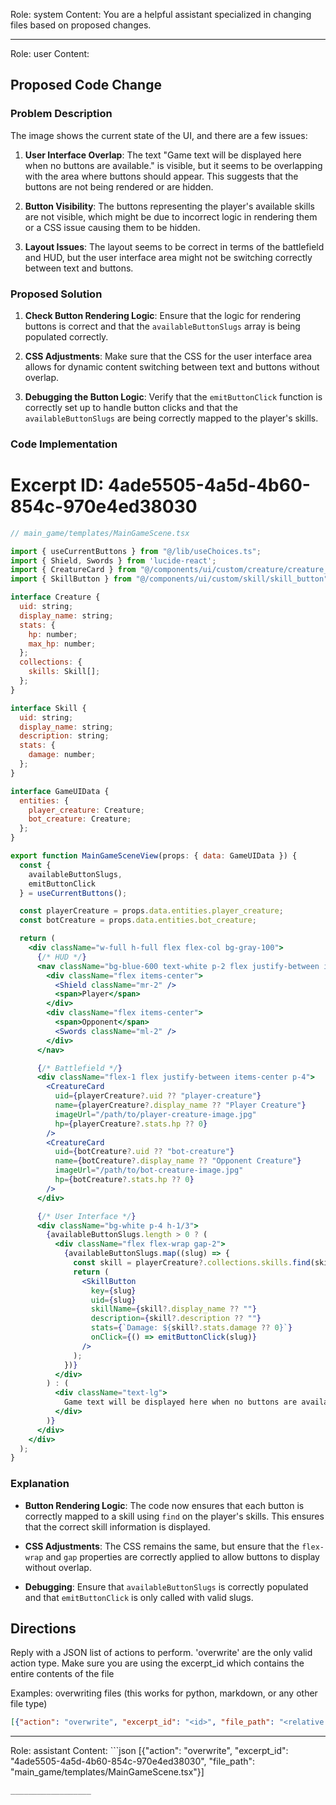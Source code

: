 Role: system
Content: You are a helpful assistant specialized in changing files based on proposed changes.
__________________
Role: user
Content: 
## Proposed Code Change
### Problem Description

The image shows the current state of the UI, and there are a few issues:

1. **User Interface Overlap**: The text "Game text will be displayed here when no buttons are available." is visible, but it seems to be overlapping with the area where buttons should appear. This suggests that the buttons are not being rendered or are hidden.

2. **Button Visibility**: The buttons representing the player's available skills are not visible, which might be due to incorrect logic in rendering them or a CSS issue causing them to be hidden.

3. **Layout Issues**: The layout seems to be correct in terms of the battlefield and HUD, but the user interface area might not be switching correctly between text and buttons.

### Proposed Solution

1. **Check Button Rendering Logic**: Ensure that the logic for rendering buttons is correct and that the `availableButtonSlugs` array is being populated correctly.

2. **CSS Adjustments**: Make sure that the CSS for the user interface area allows for dynamic content switching between text and buttons without overlap.

3. **Debugging the Button Logic**: Verify that the `emitButtonClick` function is correctly set up to handle button clicks and that the `availableButtonSlugs` are being correctly mapped to the player's skills.

### Code Implementation

# Excerpt ID: 4ade5505-4a5d-4b60-854c-970e4ed38030
```jsx
// main_game/templates/MainGameScene.tsx

import { useCurrentButtons } from "@/lib/useChoices.ts";
import { Shield, Swords } from 'lucide-react';
import { CreatureCard } from "@/components/ui/custom/creature/creature_card";
import { SkillButton } from "@/components/ui/custom/skill/skill_button";

interface Creature {
  uid: string;
  display_name: string;
  stats: {
    hp: number;
    max_hp: number;
  };
  collections: {
    skills: Skill[];
  };
}

interface Skill {
  uid: string;
  display_name: string;
  description: string;
  stats: {
    damage: number;
  };
}

interface GameUIData {
  entities: {
    player_creature: Creature;
    bot_creature: Creature;
  };
}

export function MainGameSceneView(props: { data: GameUIData }) {
  const {
    availableButtonSlugs,
    emitButtonClick
  } = useCurrentButtons();

  const playerCreature = props.data.entities.player_creature;
  const botCreature = props.data.entities.bot_creature;

  return (
    <div className="w-full h-full flex flex-col bg-gray-100">
      {/* HUD */}
      <nav className="bg-blue-600 text-white p-2 flex justify-between items-center">
        <div className="flex items-center">
          <Shield className="mr-2" />
          <span>Player</span>
        </div>
        <div className="flex items-center">
          <span>Opponent</span>
          <Swords className="ml-2" />
        </div>
      </nav>

      {/* Battlefield */}
      <div className="flex-1 flex justify-between items-center p-4">
        <CreatureCard
          uid={playerCreature?.uid ?? "player-creature"}
          name={playerCreature?.display_name ?? "Player Creature"}
          imageUrl="/path/to/player-creature-image.jpg"
          hp={playerCreature?.stats.hp ?? 0}
        />
        <CreatureCard
          uid={botCreature?.uid ?? "bot-creature"}
          name={botCreature?.display_name ?? "Opponent Creature"}
          imageUrl="/path/to/bot-creature-image.jpg"
          hp={botCreature?.stats.hp ?? 0}
        />
      </div>

      {/* User Interface */}
      <div className="bg-white p-4 h-1/3">
        {availableButtonSlugs.length > 0 ? (
          <div className="flex flex-wrap gap-2">
            {availableButtonSlugs.map((slug) => {
              const skill = playerCreature?.collections.skills.find(skill => skill.uid === slug);
              return (
                <SkillButton
                  key={slug}
                  uid={slug}
                  skillName={skill?.display_name ?? ""}
                  description={skill?.description ?? ""}
                  stats={`Damage: ${skill?.stats.damage ?? 0}`}
                  onClick={() => emitButtonClick(slug)}
                />
              );
            })}
          </div>
        ) : (
          <div className="text-lg">
            Game text will be displayed here when no buttons are available.
          </div>
        )}
      </div>
    </div>
  );
}
```

### Explanation

- **Button Rendering Logic**: The code now ensures that each button is correctly mapped to a skill using `find` on the player's skills. This ensures that the correct skill information is displayed.

- **CSS Adjustments**: The CSS remains the same, but ensure that the `flex-wrap` and `gap` properties are correctly applied to allow buttons to display without overlap.

- **Debugging**: Ensure that `availableButtonSlugs` is correctly populated and that `emitButtonClick` is only called with valid slugs.

## Directions
Reply with a JSON list of actions to perform. 'overwrite' are the only valid action type. 
Make sure you are using the excerpt_id which contains the entire contents of the file

Examples:
overwriting files (this works for python, markdown, or any other file type)
```json output_example1
[{"action": "overwrite", "excerpt_id": "<id>", "file_path": "<relative file path>"}]
```

__________________
Role: assistant
Content: ```json
[{"action": "overwrite", "excerpt_id": "4ade5505-4a5d-4b60-854c-970e4ed38030", "file_path": "main_game/templates/MainGameScene.tsx"}]
```
__________________

